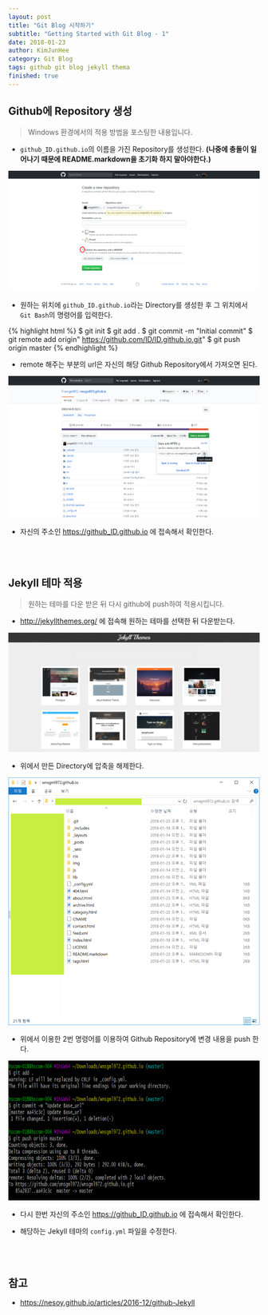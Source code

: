 ```yaml
---
layout: post
title: "Git Blog 시작하기"
subtitle: "Getting Started with Git Blog - 1"
date: 2018-01-23
author: KimJunHee
category: Git Blog
tags: github git blog jekyll thema
finished: true
---
```


## Github에 Repository 생성

> Windows 환경에서의 적용 방법을 포스팅한 내용입니다.

* ```github_ID.github.io```의 이름을 가진 Repository를 생성한다. **(나중에 충돌이 일어나기 때문에 README.markdown을 초기화 하지 말아야한다.)**

![Git](/img/gitBlog_repository.png "make repository")

* 원하는 위치에 ```github_ID.github.io```라는 Directory를 생성한 후 그 위치에서 ```Git Bash```의 명령어를 입력한다.

{% highlight html %}
$ git init
$ git add .
$ git commit -m "Initial commit"
$ git remote add origin" https://github.com/ID/ID.github.io.git"
$ git push origin master
{% endhighlight %}

* remote 해주는 부분의 url은 자신의 해당 Github Repository에서 가져오면 된다.

![Git](/img/gitBlog_copy.png "copy url")

* 자신의 주소인 https://github_ID.github.io 에 접속해서 확인한다.


<br/><br/>
## Jekyll 테마 적용

> 원하는 테마를 다운 받은 뒤 다시 github에 push하여 적용시킵니다.

* <http://jekyllthemes.org/> 에 접속해 원하는 테마를 선택한 뒤 다운받는다.

![Git](/img/gitBlog_thema.png "jekyll Thema")

* 위에서 만든 Directory에 압축을 해제한다.

![Git](/img/gitBlog_directory.png "directory")

* 위에서 이용한 2번 명령어를 이용하여 Github Repository에 변경 내용을 push 한다.

![Git](/img/gitBlog_push.png "update base url")

* 다시 한번 자신의 주소인 https://github_ID.github.io 에 접속해서 확인한다.

* 해당하는 Jekyll 테마의 ```config.yml``` 파일을 수정한다.


<br/><br/>
## 참고

* <https://nesoy.github.io/articles/2016-12/github-Jekyll>
